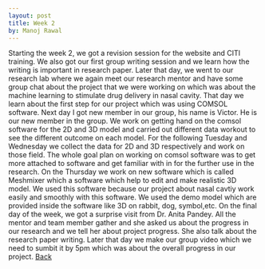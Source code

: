 ```yaml
---
layout: post
title: Week 2
by: Manoj Rawal
---
```


Starting the week 2, we got a revision session for the website and CITI training. We also got our first group writing session and we learn how the writing is important in research paper. Later that day, we went to our research lab where we again meet our research mentor and have some group chat about the project that we were working on which was about the machine learning to stimulate drug delivery in nasal cavity. That day we learn about the first step for our project which was using COMSOL software. Next day I got new member in our group, his name is Victor. He is our new member in the group. We work on getting hand on the comsol software for the 2D and 3D model and carried out different data workout to see the different outcome on each model. For the following Tuesday and Wednesday we collect the data for 2D and 3D respectively and work on those field. The whole goal plan on working on comsol software was to get more attached to software and get familiar with in for the further use in the research. On the Thursday we work on new software which is called Meshmixer which a software which help to edit and make realistic 3D model. We used this software because our project about nasal cavtiy work easily and smoothly with this software. We used the demo model which are provided inside the software like 3D on rabbit, dog, symbol,etc. On the final day of the week, we got a surprise visit from Dr. Anita Pandey. All the mentor and team member gather and she asked us about the progress in our research and we tell her about project progress. She also talk about the research paper writing. Later that day we make our group video which we need to sumbit it by 5pm which was about the overall progress in our project. 
[Back](./)
